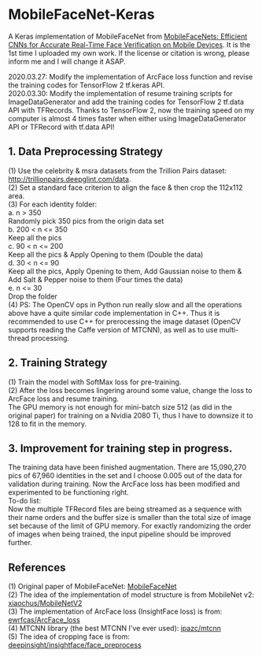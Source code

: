 # MobileFaceNet-Keras
A Keras implementation of MobileFaceNet from [MobileFaceNets: Efficient CNNs for Accurate Real-Time Face Verification on Mobile Devices](https://arxiv.org/abs/1804.07573). It is the 1st time I uploaded my own work. If the license or citation is wrong, please inform me and I will change it ASAP. 
  
2020.03.27: Modify the implementation of ArcFace loss function and revise the training codes for TensorFlow 2 tf.keras API.  
2020.03.30: Modify the implementation of resume training scripts for ImageDataGenerator and add the training codes for TensorFlow 2 tf.data API with TFRecords. Thanks to TensorFlow 2, now the training speed on my computer is almost 4 times faster when either using ImageDataGenerator API or TFRecord with tf.data API!   
  
## 1. Data Preprocessing Strategy  
(1) Use the celebrity & msra datasets from the Trillion Pairs dataset: http://trillionpairs.deepglint.com/data.  
(2) Set a standard face criterion to align the face & then crop the 112x112 area.  
(3) For each identity folder:  
a. n > 350  
Randomly pick 350 pics from the origin data set  
b. 200 < n <= 350  
Keep all the pics  
c. 90 < n <= 200  
Keep all the pics & Apply Opening to them (Double the data)  
d. 30 < n <= 90  
Keep all the pics, Apply Opening to them, Add Gaussian noise to them & Add Salt & Pepper noise to them (Four times the data)  
e. n <= 30  
Drop the folder  
(4) PS: The OpenCV ops in Python run really slow and all the operations above have a quite similar code implementation in C++. Thus it is recommended to use C++ for prerocessing the image dataset (OpenCV supports reading the Caffe version of MTCNN), as well as to use multi-thread processing.  

## 2. Training Strategy  
(1) Train the model with SoftMax loss for pre-training.  
(2) After the loss becomes lingering around some value, change the loss to ArcFace loss and resume training.  
The GPU memory is not enough for mini-batch size 512 (as did in the original paper) for training on a Nvidia 2080 Ti, thus I have to downsize it to 128 to fit in the memory.  
  
## 3. Improvement for training step in progress.  
The training data have been finished augmentation. There are 15,090,270 pics of 67,960 identities in the set and I choose 0.005 out of the data for validation during training. Now the ArcFace loss has been modified and experimented to be functioning right.   
To-do list:  
Now the multiple TFRecord files are being streamed as a sequence with their name orders and the buffer size is smaller than the total size of image set because of the limit of GPU memory. For exactly randomizing the order of images when being trained, the input pipeline should be improved further.  

## References  
(1) Original paper of MobileFaceNet: [MobileFaceNet](https://arxiv.org/abs/1804.07573)  
(2) The idea of the implementation of model structure is from MobileNet v2: [xiaochus/MobileNetV2](https://github.com/xiaochus/MobileNetV2)  
(3) The implementation of ArcFace loss (InsightFace loss) is from: [ewrfcas/ArcFace_loss](https://github.com/ewrfcas/Machine-Learning-Toolbox/blob/127d6e5d336614d1efb21e78865501435cdb7b8b/loss_function/ArcFace_loss.py)  
(4) MTCNN library (the best MTCNN I've ever used): [ipazc/mtcnn](https://github.com/ipazc/mtcnn)  
(5) The idea of cropping face is from: [deepinsight/insightface/face_preprocess](https://github.com/deepinsight/insightface/blob/master/src/common/face_preprocess.py)  
